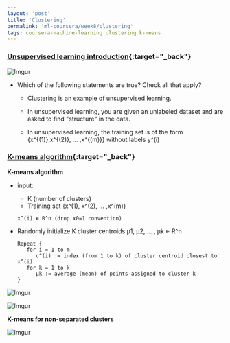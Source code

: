 ```yaml
---
layout: 'post'
title: 'Clustering'
permalink: 'ml-coursera/week8/clustering'
tags: coursera-machine-learning clustering k-means
---
```


### [Unsupervised learning introduction](https://www.coursera.org/learn/machine-learning/lecture/czmip/unsupervised-learning-introduction){:target="_back"}

![Imgur](https://i.imgur.com/BUXsDcM.gif)

- Which of the following statements are true? Check all that apply?

   - Clustering is an example of unsupervised learning.

   - In unsupervised learning, you are given an unlabeled dataset and are asked to find "structure" in the data.

   - In unsupervised learning, the training set is of the form {x^{(1)},x^{(2)}, ... ,x^{(m)}} without labels y^(i)


### [K-means algorithm](https://www.coursera.org/learn/machine-learning/lecture/93VPG/k-means-algorithm){:target="_back"}

__K-means algorithm__

- input:
   - K (number of clusters)
   - Training set {x^(1), x^(2), ... ,x^(m)}
   ~~~
   x^(i) ∊ R^n (drop x0=1 convention)
   ~~~

- Randomly initialize K cluster centroids μ1, μ2, ... , μk ∊ R^n
   ~~~
   Repeat {
      for i = 1 to m
         c^(i) := index (from 1 to k) of cluster centroid closest to x^(i)
      for k = 1 to k
         μk := average (mean) of points assigned to cluster k
   }
   ~~~

![Imgur](https://i.imgur.com/LLSoQdR.gif)

![Imgur](https://i.imgur.com/45rMkg6.gif)

__K-means for non-separated clusters__

![Imgur](https://i.imgur.com/JTvbhfh.gif)

